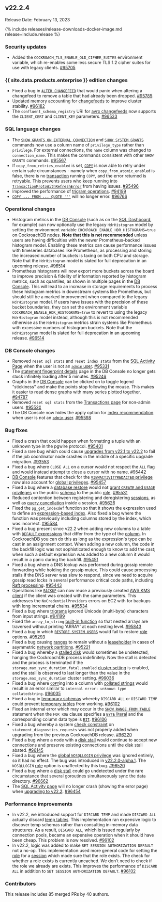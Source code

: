 ## v22.2.4

Release Date: February 13, 2023

{% include releases/release-downloads-docker-image.md release=include.release %}

<h3 id="v22-2-4-security-updates">Security updates</h3>

- Added the `COCKROACH_TLS_ENABLE_OLD_CIPHER_SUITES` environment variable, which re-enables some less secure TLS 1.2 cipher suites for use with legacy clients. [#95705][#95705]

<h3 id="v22-2-4-{{-site.data.products.enterprise-}}-edition-changes">{{ site.data.products.enterprise }} edition changes</h3>

- Fixed a bug in [`ALTER CHANGEFEED`](../v22.2/alter-changefeed.html) that would panic when altering a changefeed to remove a table that had already been dropped. [#95785][#95785]
- Updated memory accounting for [changefeeds](../v22.2/create-and-configure-changefeeds.html) to improve cluster stability. [#96182][#96182]
- The `confluent_schema_registry` URI for [avro changefeeds](../v22.2/changefeed-messages.html#avro) now supports the `CLIENT_CERT` and `CLIENT_KEY` parameters. [#96533][#96533]

<h3 id="v22-2-4-sql-language-changes">SQL language changes</h3>

- The [`SHOW GRANTS ON EXTERNAL CONNECTION`](../v22.2/show-grants.html) and [`SHOW SYSTEM GRANTS`](../v22.2/show-system-grants.html) commands now use a column name of `privilege_type` rather than `privilege`. For external connections, the `name` column was changed to `connection_name`. This makes the commands consistent with other `SHOW GRANTS` commands. [#95567][#95567]
- If `copy_from_retries_enabled` is set, [`COPY`](../v22.2/copy-from.html) is now able to retry under certain safe circumstances - namely when `copy_from_atomic_enabled` is false, there is no [transaction](../v22.2/transactions.html) running `COPY`, and the error returned is retryable. This prevents users who keep running into [`TransactionProtoWithRefreshError`](../v22.2/transaction-retry-error-reference.html) from having issues. [#95496][#95496]
- Improved the performance of [trigram operations](../v22.2/trigram-indexes.html). [#94199][#94199]
- [`COPY ... FROM ... QUOTE '"'`](../v22.2/copy-from.html) will no longer error. [#96766][#96766]

<h3 id="v22-2-4-operational-changes">Operational changes</h3>

- Histogram metrics in the [DB Console](../v22.2/ui-overview.html) (such as on the [SQL Dashboard](../v22.2/ui-sql-dashboard.html), for example) can now optionally use the legacy `HdrHistogram` model by setting the environment variable `COCKROACH_ENABLE_HDR_HISTOGRAMS=true` on CockroachDB nodes. **Note that this is not recommended** unless users are having difficulties with the newer Prometheus-backed histogram model. Enabling these metrics can cause performance issues with timeseries databases like Prometheus, as processing and storing the increased number of buckets is taxing on both CPU and storage. Note that the `HdrHistogram` model is slated for full deprecation in an upcoming release. [#96514][#96514]
- Prometheus histograms will now export more buckets across the board to improve precision & fidelity of information reported by histogram metrics, such as quantiles, as shown in multiple pages in the [DB Console](../v22.2/ui-overview.html). This will lead to an increase in storage requirements to process these histogram metrics in downstream systems like Prometheus, but should still be a marked improvement when compared to the legacy `HdrHistogram` model. If users have issues with the precision of these bucket boundaries, they can set the environment variable `COCKROACH_ENABLE_HDR_HISTOGRAMS=true` to revert to using the legacy `HdrHistogram` model instead, although this is not recommended otherwise as the `HdrHistogram` metrics strain systems like Prometheus with excessive numbers of histogram buckets. Note that the `HdrHistogram` model is slated for full deprecation in an upcoming release. [#96514][#96514]

<h3 id="v22-2-4-db-console-changes">DB Console changes</h3>

- Removed `reset sql stats` and `reset index stats` from the [SQL Activity Page](../v22.2/ui-transactions-page.html) when the user is not an [`admin` user](../v22.2/security-reference/authorization.html#admin-role). [#95331][#95331]
- The [statement fingerprint details](../v22.2/ui-statements-page.html#sql-statement-fingerprints) page in the DB Console no longer gets stuck infinitely loading after 5 minutes. [#95246][#95246]
- Graphs in the [DB Console](../v22.2/ui-overview.html) can be clicked on to toggle legend "stickiness" and make the points stop following the mouse. This makes it easier to read dense graphs with many series plotted together. [#94787][#94787]
- Removed `reset sql stats` from the [Transactions page](../v22.2/ui-transactions-page.html) for non-admin users. [#95520][#95520]
- The DB Console now hides the apply option for [index recommendation](../v22.2/ui-databases-page.html#index-recommendations) when user is not an [`admin` user](../v22.2/security-reference/authorization.html#admin-role). [#95598][#95598]

<h3 id="v22-2-4-bug-fixes">Bug fixes</h3>

- Fixed a crash that could happen when formatting a tuple with an unknown type in the pgwire protocol. [#95401][#95401]
- Fixed a rare bug which could cause [upgrades from v22.1 to v22.2](../v22.2/upgrade-cockroach-version.html) to fail if the job coordinator node crashes in the middle of a specific upgrade migration. [#93553][#93553]
- Fixed a bug where `CLOSE ALL` on a cursor would not respect the `ALL` flag and would instead attempt to close a cursor with no name. [#95442][#95442]
- [DB Console](../v22.2/ui-overview.html) features that check for the [`VIEWACTIVITYREDACTED` privilege](../v22.2/alter-role.html#role-options) now also account for [global privileges](../v22.2/security-reference/authorization.html#supported-privileges). [#95457][#95457]
- Fixed a bug where a [database restore](../v22.2/restore.html) would not [grant `CREATE` and `USAGE` privileges](../v22.2/grant.html) on the public [schema](../v22.2/create-schema.html) to the public [role](../v22.2/security-reference/authorization.html#users-and-roles). [#95531][#95531]
- Reduced contention between registering and deregistering [sessions](../v22.2/show-sessions.html), as well as [query cancellation](../v22.2/cancel-query.html) inside a session. [#95626][#95626]
- Fixed the `pg_get_indexdef` function so that it shows the expression used to define an [expression-based index](../v22.2/expression-indexes.html). Also fixed a bug where the function was previously including columns stored by the index, which was incorrect. [#95584][#95584]
- Fixed a bug present since v22.2 when adding new columns to a table with [`DEFAULT` expressions](../v22.2/default-value.html) that differ from the type of the [column](../v22.2/show-columns.html). In CockroachDB you can do this as long as the expression's type can be cast in an assignment context. When adding a new column, the code in the backfill logic was not sophisticated enough to know to add the cast; when such a default expression was added to a new column it would result in a panic during the backfill. [#95451][#95451]
- Fixed a bug where a DNS lookup was performed during gossip remote forwarding while holding the gossip mutex. This could cause processing stalls if the DNS server was slow to respond, since we need to acquire gossip read locks in several performance critical code paths, including [Raft processing](../v22.2/architecture/replication-layer.html#raft). [#95443][#95443]
- Operations like [`BACKUP`](../v22.2/backup.html) can now reuse a previously created [AWS KMS client](../v22.2/take-and-restore-encrypted-backups.html#use-key-management-service) if the client was created with the same parameters. This addresses the `NoCredentialProviders` errors on EC2 with for backups with long incremental chains. [#95534][#95534]
- Fixed a bug where [trigrams](../v22.2/trigram-indexes.html) ignored Unicode (multi-byte) characters from input strings. [#94199][#94199]
- Fixed the `array_to_string` [built-in function](../v22.2/functions-and-operators.html#array_to_string) so that nested arrays are traversed without printing 'ARRAY' at each nesting level. [#95843][#95843]
- Fixed a bug in which [`RESTORE SYSTEM USERS`](../v22.2/restore.html) would fail to restore [role](../v22.2/security-reference/authorization.html#users-and-roles) options. [#95293][#95293]
- Fixed a bug causing [ranges](../v22.2/architecture/overview.html#architecture-range) to remain without a [leaseholder](../v22.2/architecture/replication-layer.html#leases) in cases of asymmetric [network partitions](../v22.2/cluster-setup-troubleshooting.html#network-partition). [#95221][#95221]
- Fixed a bug whereby a [stalled disk](../v22.2/cluster-setup-troubleshooting.html#disk-stalls) would sometimes be undetected, hanging the CockroachDB process indefinitely. Now the stall is detected and the process is terminated if the `storage.max_sync_duration.fatal.enabled` [cluster setting](../v22.2/cluster-settings.html) is enabled, and the stall is observed to last longer than the value in the `storage.max_sync_duration` cluster setting. [#96036][#96036]
- Fixed a bug where [`COPY`](../v22.2/copy-from.html)ing into a column with [collated strings](../v22.2/collate.html) would result in an error similar to `internal error: unknown type collatedstring`. [#96035][#96035]
- Fixed a bug in [temporary schemas](../v22.2/temporary-tables.html#temporary-schemas) whereby `DISCARD ALL` or `DISCARD TEMP` could prevent [temporary tables](../v22.2/temporary-tables.html) from working. [#96102][#96102]
- Fixed an internal error which may occur in the [`SHOW RANGE FROM TABLE`](../v22.2/show-range-for-row.html) statement when the `FOR ROW` clause specifies a [`BYTE` literal](../v22.2/bytes.html) and the corresponding column data type is [`BIT`](../v22.2/bit.html). [#96106][#96106]
- Fixed a bug whereby a system [check constraint](../v22.2/check.html) on `statement_diagnostics_requests` was not properly added when upgrading from the previous CockroachDB release. [#96220][#96220]
- Fixed a bug where a node with a [disk stall](../v22.2/cluster-setup-troubleshooting.html#disk-stalls) would continue to accept new connections and preserve existing connections until the disk stall abated. [#96145][#96145]
- Fixed a bug where the [global `NOSQLLOGIN` privilege](../v22.2/security-reference/authorization.html#supported-privileges) was ignored entirely, so it had no effect. The bug was introduced in [v22.2.0-alpha.1](../releases/v22.2.html#v22-2-0-alpha-1). The `NOSQLLOGIN` [role](../v22.2/security-reference/authorization.html#users-and-roles) option is unaffected by this bug. [#96520][#96520]
- Fixed a bug where a [disk stall](../v22.2/cluster-setup-troubleshooting.html#disk-stalls) could go undetected under the rare circumstance that several goroutines simultaneously sync the data directory. [#96662][#96662]
- The [SQL Activity page](../v22.2/ui-transactions-page.html) will no longer crash (showing the error page) when [upgrading to v22.2](../v22.2/upgrade-cockroach-version.html). [#96454][#96454]

<h3 id="v22-2-4-performance-improvements">Performance improvements</h3>

- In v22.2, we introduced support for `DISCARD TEMP` and made `DISCARD ALL` actually discard [temp tables](../v22.2/temporary-tables.html). This implementation ran expensive logic to discover temp schemas rather than consulting in-memory data structures. As a result, `DISCARD ALL`, which is issued regularly by connection pools, became an expensive operation when it should have been cheap. This problem is now resolved. [#96102][#96102]
- In v22.2, logic was added to make `SET SESSION AUTHORIZATION DEFAULT` not a no-op. This implementation used more general code for setting the [role](../v22.2/security-reference/authorization.html#users-and-roles) for a [session](../v22.2/show-sessions.html) which made sure that the role exists. The check for whether a role exists is currently uncached. We don't need to check if the role we already are exists. This improves the performance of `DISCARD ALL` in addition to `SET SESSION AUTHORIZATION DEFAULT`. [#96102][#96102]

<div class="release-note-contributors" markdown="1">

<h3 id="v22-2-4-contributors">Contributors</h3>

This release includes 85 merged PRs by 40 authors.

</div>

[#93553]: https://github.com/cockroachdb/cockroach/pull/93553
[#94199]: https://github.com/cockroachdb/cockroach/pull/94199
[#94787]: https://github.com/cockroachdb/cockroach/pull/94787
[#95221]: https://github.com/cockroachdb/cockroach/pull/95221
[#95246]: https://github.com/cockroachdb/cockroach/pull/95246
[#95293]: https://github.com/cockroachdb/cockroach/pull/95293
[#95331]: https://github.com/cockroachdb/cockroach/pull/95331
[#95399]: https://github.com/cockroachdb/cockroach/pull/95399
[#95401]: https://github.com/cockroachdb/cockroach/pull/95401
[#95442]: https://github.com/cockroachdb/cockroach/pull/95442
[#95443]: https://github.com/cockroachdb/cockroach/pull/95443
[#95451]: https://github.com/cockroachdb/cockroach/pull/95451
[#95457]: https://github.com/cockroachdb/cockroach/pull/95457
[#95496]: https://github.com/cockroachdb/cockroach/pull/95496
[#95520]: https://github.com/cockroachdb/cockroach/pull/95520
[#95531]: https://github.com/cockroachdb/cockroach/pull/95531
[#95534]: https://github.com/cockroachdb/cockroach/pull/95534
[#95567]: https://github.com/cockroachdb/cockroach/pull/95567
[#95584]: https://github.com/cockroachdb/cockroach/pull/95584
[#95598]: https://github.com/cockroachdb/cockroach/pull/95598
[#95626]: https://github.com/cockroachdb/cockroach/pull/95626
[#95705]: https://github.com/cockroachdb/cockroach/pull/95705
[#95707]: https://github.com/cockroachdb/cockroach/pull/95707
[#95785]: https://github.com/cockroachdb/cockroach/pull/95785
[#95788]: https://github.com/cockroachdb/cockroach/pull/95788
[#95843]: https://github.com/cockroachdb/cockroach/pull/95843
[#96035]: https://github.com/cockroachdb/cockroach/pull/96035
[#96036]: https://github.com/cockroachdb/cockroach/pull/96036
[#96102]: https://github.com/cockroachdb/cockroach/pull/96102
[#96106]: https://github.com/cockroachdb/cockroach/pull/96106
[#96145]: https://github.com/cockroachdb/cockroach/pull/96145
[#96182]: https://github.com/cockroachdb/cockroach/pull/96182
[#96194]: https://github.com/cockroachdb/cockroach/pull/96194
[#96220]: https://github.com/cockroachdb/cockroach/pull/96220
[#96347]: https://github.com/cockroachdb/cockroach/pull/96347
[#96454]: https://github.com/cockroachdb/cockroach/pull/96454
[#96514]: https://github.com/cockroachdb/cockroach/pull/96514
[#96520]: https://github.com/cockroachdb/cockroach/pull/96520
[#96533]: https://github.com/cockroachdb/cockroach/pull/96533
[#96643]: https://github.com/cockroachdb/cockroach/pull/96643
[#96662]: https://github.com/cockroachdb/cockroach/pull/96662
[#96766]: https://github.com/cockroachdb/cockroach/pull/96766
[012f57493]: https://github.com/cockroachdb/cockroach/commit/012f57493
[444b8b1df]: https://github.com/cockroachdb/cockroach/commit/444b8b1df
[588810286]: https://github.com/cockroachdb/cockroach/commit/588810286
[d2c414764]: https://github.com/cockroachdb/cockroach/commit/d2c414764
[dd43c0fe0]: https://github.com/cockroachdb/cockroach/commit/dd43c0fe0
[eb1ec9c51]: https://github.com/cockroachdb/cockroach/commit/eb1ec9c51
[f0cc1ad54]: https://github.com/cockroachdb/cockroach/commit/f0cc1ad54
[f3db08ce8]: https://github.com/cockroachdb/cockroach/commit/f3db08ce8
